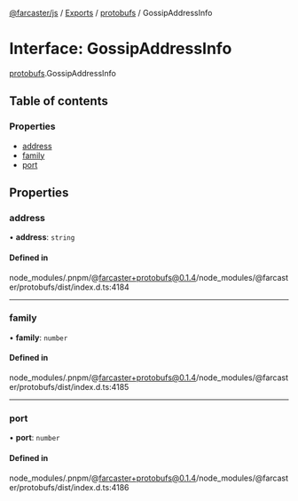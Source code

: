 [@farcaster/js](../README.md) / [Exports](../modules.md) / [protobufs](../modules/protobufs.md) / GossipAddressInfo

# Interface: GossipAddressInfo

[protobufs](../modules/protobufs.md).GossipAddressInfo

## Table of contents

### Properties

- [address](protobufs.GossipAddressInfo.md#address)
- [family](protobufs.GossipAddressInfo.md#family)
- [port](protobufs.GossipAddressInfo.md#port)

## Properties

### address

• **address**: `string`

#### Defined in

node_modules/.pnpm/@farcaster+protobufs@0.1.4/node_modules/@farcaster/protobufs/dist/index.d.ts:4184

___

### family

• **family**: `number`

#### Defined in

node_modules/.pnpm/@farcaster+protobufs@0.1.4/node_modules/@farcaster/protobufs/dist/index.d.ts:4185

___

### port

• **port**: `number`

#### Defined in

node_modules/.pnpm/@farcaster+protobufs@0.1.4/node_modules/@farcaster/protobufs/dist/index.d.ts:4186
